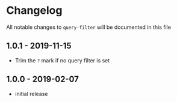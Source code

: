 # Changelog

All notable changes to `query-filter` will be documented in this file

## 1.0.1 - 2019-11-15

- Trim the `?` mark if no query filter is set

## 1.0.0 - 2019-02-07

- initial release
